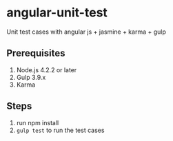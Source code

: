 # angular-unit-test
Unit test cases with angular js + jasmine + karma + gulp

## Prerequisites

1. Node.js 4.2.2 or later
2. Gulp 3.9.x
3. Karma

## Steps
1. run npm install
2. `gulp test` to run the test cases

